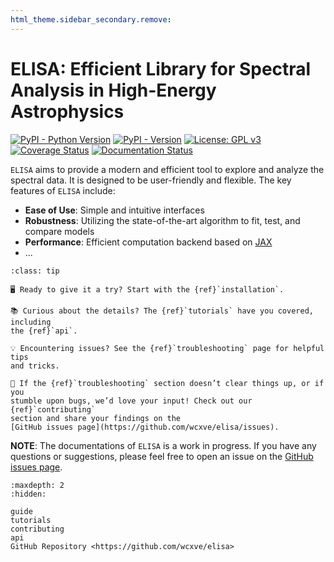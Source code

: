 ```yaml
---
html_theme.sidebar_secondary.remove:
---
```


# ELISA: Efficient Library for Spectral Analysis in High-Energy Astrophysics

[![PyPI - Python Version](https://img.shields.io/pypi/pyversions/astro-elisa?color=blue&logo=Python&logoColor=white&style=for-the-badge)](https://pypi.org/project/astro-elisa)
[![PyPI - Version](https://img.shields.io/pypi/v/astro-elisa?color=blue&logo=PyPI&logoColor=white&style=for-the-badge)](https://pypi.org/project/astro-elisa)
[![License: GPL v3](https://img.shields.io/github/license/wcxve/elisa?color=blue&logo=open-source-initiative&logoColor=white&style=for-the-badge)](https://www.gnu.org/licenses/gpl-3.0)<br>
[![Coverage Status](https://img.shields.io/coverallsCoverage/github/wcxve/elisa?logo=Coveralls&logoColor=white&style=for-the-badge)](https://coveralls.io/github/wcxve/elisa)
[![Documentation Status](https://img.shields.io/readthedocs/astro-elisa?logo=Read-the-Docs&logoColor=white&style=for-the-badge)](https://astro-elisa.readthedocs.io/en/latest/?badge=latest)

``ELISA`` aims to provide a modern and efficient tool to explore and
analyze the spectral data. It is designed to be user-friendly and flexible.
The key features of ``ELISA`` include:

- **Ease of Use**: Simple and intuitive interfaces
- **Robustness**: Utilizing the state-of-the-art algorithm to fit, test, and compare models
- **Performance**: Efficient computation backend based on [JAX](https://jax.readthedocs.io/en/latest/notebooks/quickstart.html)
- ...

```{admonition} How to find your way around?
:class: tip

🖥️ Ready to give it a try? Start with the {ref}`installation`.

📚 Curious about the details? The {ref}`tutorials` have you covered, including
the {ref}`api`.

💡 Encountering issues? See the {ref}`troubleshooting` page for helpful tips
and tricks.

🐛 If the {ref}`troubleshooting` section doesn’t clear things up, or if you
stumble upon bugs, we’d love your input! Check out our {ref}`contributing`
section and share your findings on the
[GitHub issues page](https://github.com/wcxve/elisa/issues).
```

**NOTE**: The documentations of ``ELISA`` is a work in progress. If you have any
questions or suggestions, please feel free to open an issue on the [GitHub issues page](https://github.com/wcxve/elisa/issues).

```{toctree}
:maxdepth: 2
:hidden:

guide
tutorials
contributing
api
GitHub Repository <https://github.com/wcxve/elisa>
```
